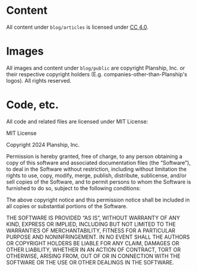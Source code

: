 # Content

All content under `blog/articles` is licensed under [CC 4.0](https://creativecommons.org/licenses/by/4.0/).

# Images

All images and content under `blog/public` are copyright Planship, Inc. or their respective copyright holders (E.g. companies-other-than-Planship's logos). All rights reserved.

# Code, etc.

All code and related files are licensed under MIT License:

MIT License

Copyright 2024 Planship, Inc.

Permission is hereby granted, free of charge, to any person obtaining a copy of this software and associated documentation files (the “Software”), to deal in the Software without restriction, including without limitation the rights to use, copy, modify, merge, publish, distribute, sublicense, and/or sell copies of the Software, and to permit persons to whom the Software is furnished to do so, subject to the following conditions:

The above copyright notice and this permission notice shall be included in all copies or substantial portions of the Software.

THE SOFTWARE IS PROVIDED “AS IS”, WITHOUT WARRANTY OF ANY KIND, EXPRESS OR IMPLIED, INCLUDING BUT NOT LIMITED TO THE WARRANTIES OF MERCHANTABILITY, FITNESS FOR A PARTICULAR PURPOSE AND NONINFRINGEMENT. IN NO EVENT SHALL THE AUTHORS OR COPYRIGHT HOLDERS BE LIABLE FOR ANY CLAIM, DAMAGES OR OTHER LIABILITY, WHETHER IN AN ACTION OF CONTRACT, TORT OR OTHERWISE, ARISING FROM, OUT OF OR IN CONNECTION WITH THE SOFTWARE OR THE USE OR OTHER DEALINGS IN THE SOFTWARE.
